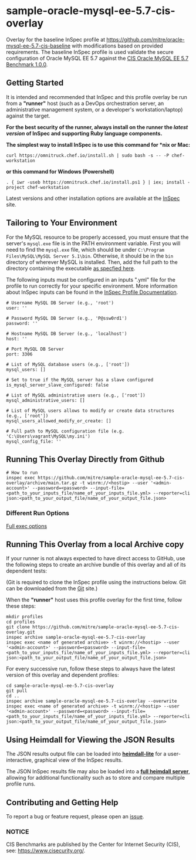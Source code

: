 # sample-oracle-mysql-ee-5.7-cis-overlay
Overlay for the baseline InSpec profile at https://github.com/mitre/oracle-mysql-ee-5.7-cis-baseline with modifications based on provided requirements. The baseline InSpec profile is used validate the secure configuration of Oracle MySQL EE 5.7 against the [CIS Oracle MySQL EE 5.7 Benchmark 1.0.0](https://www.cisecurity.org/cis-benchmarks/).

## Getting Started  
It is intended and recommended that InSpec and this profile overlay be run from a __"runner"__ host (such as a DevOps orchestration server, an administrative management system, or a developer's workstation/laptop) against the target.

__For the best security of the runner, always install on the runner the _latest version_ of InSpec and supporting Ruby language components.__ 

__The simplest way to install InSpec is to use this command for *nix or Mac:__
```
curl https://omnitruck.chef.io/install.sh | sudo bash -s -- -P chef-workstation
```

__or this command for Windows (Powershell)__
```
. { iwr -useb https://omnitruck.chef.io/install.ps1 } | iex; install -project chef-workstation
```

Latest versions and other installation options are available at the [InSpec](http://inspec.io/) site.

## Tailoring to Your Environment
For the MySQL resource to be properly accessed, you must ensure that the server's `mysql.exe` file is in the PATH environment variable. First you will need to find the `mysql.exe` file, which should be under `C:\Program Files\MySQL\MySQL Server 5.1\bin`. Otherwise, it should be in the `bin` directory of wherever MySQL is installed. Then, add the full path to the directory containing the executable [as specfied here](https://helpdeskgeek.com/windows-10/add-windows-path-environment-variable/).

The following inputs must be configured in an inputs ".yml" file for the profile to run correctly for your specific environment. More information about InSpec inputs can be found in the [InSpec Profile Documentation](https://www.inspec.io/docs/reference/profiles/).

```
# Username MySQL DB Server (e.g., 'root')
user: ''

# Password MySQL DB Server (e.g., 'P@ssw0rd1')
password: ''

# Hostname MySQL DB Server (e.g., 'localhost')
host: ''

# Port MySQL DB Server
port: 3306

# List of MySQL database users (e.g., ['root'])
mysql_users: []   

# Set to true if the MySQL server has a slave configured
is_mysql_server_slave_configured: false

# List of MySQL administrative users (e.g., ['root'])
mysql_administrative_users: [] 

# List of MySQL users allows to modify or create data structures (e.g., ['root'])
mysql_users_allowed_modify_or_create: [] 

# Full path to MySQL configuration file (e.g. 'C:\Users\vagrant\MySQL\my.ini')
mysql_config_file: ''
```

## Running This Overlay Directly from Github

```
# How to run
inspec exec https://github.com/mitre/sample-oracle-mysql-ee-5.7-cis-overlay/archive/main.tar.gz -t winrm://<hostip> --user '<admin-account>' --password=<password> --input-file=<path_to_your_inputs_file/name_of_your_inputs_file.yml> --reporter=cli json:<path_to_your_output_file/name_of_your_output_file.json>
```

### Different Run Options

  [Full exec options](https://docs.chef.io/inspec/cli/#options-3)

## Running This Overlay from a local Archive copy 

If your runner is not always expected to have direct access to GitHub, use the following steps to create an archive bundle of this overlay and all of its dependent tests:

(Git is required to clone the InSpec profile using the instructions below. Git can be downloaded from the [Git](https://git-scm.com/book/en/v2/Getting-Started-Installing-Git) site.)

When the __"runner"__ host uses this profile overlay for the first time, follow these steps: 

```
mkdir profiles
cd profiles
git clone https://github.com/mitre/sample-oracle-mysql-ee-5.7-cis-overlay.git
inspec archive sample-oracle-mysql-ee-5.7-cis-overlay
inspec exec <name of generated archive> -t winrm://<hostip> --user '<admin-account>' --password=<password> --input-file=<path_to_your_inputs_file/name_of_your_inputs_file.yml> --reporter=cli json:<path_to_your_output_file/name_of_your_output_file.json>

```

For every successive run, follow these steps to always have the latest version of this overlay and dependent profiles:

```
cd sample-oracle-mysql-ee-5.7-cis-overlay
git pull
cd ..
inspec archive sample-oracle-mysql-ee-5.7-cis-overlay --overwrite
inspec exec <name of generated archive> -t winrm://<hostip> --user '<admin-account>' --password=<password> --input-file=<path_to_your_inputs_file/name_of_your_inputs_file.yml> --reporter=cli json:<path_to_your_output_file/name_of_your_output_file.json>
```

## Using Heimdall for Viewing the JSON Results

The JSON results output file can be loaded into __[heimdall-lite](https://heimdall-lite.mitre.org/)__ for a user-interactive, graphical view of the InSpec results. 

The JSON InSpec results file may also be loaded into a __[full heimdall server](https://github.com/mitre/heimdall)__, allowing for additional functionality such as to store and compare multiple profile runs.

## Contributing and Getting Help
To report a bug or feature request, please open an [issue](https://github.com/mitre/sample-oracle-mysql-ee-5.7-cis-overlay/issues/new).

### NOTICE 

CIS Benchmarks are published by the Center for Internet Security (CIS), see: https://www.cisecurity.org/.
